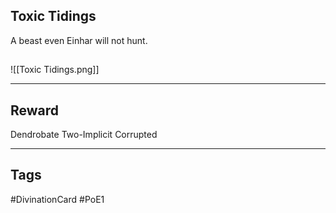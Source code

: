 ## Toxic Tidings
A beast even Einhar
will not hunt.
## 
![[Toxic Tidings.png]]

---
## Reward
Dendrobate
 Two-Implicit
 Corrupted

---
## Tags
#DivinationCard
#PoE1
